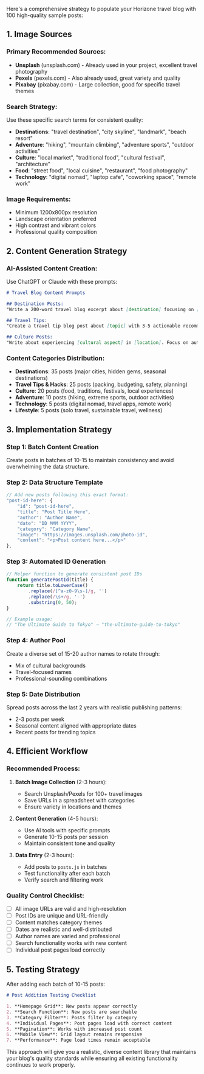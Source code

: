 Here's a comprehensive strategy to populate your Horizone travel blog with 100 high-quality sample posts:

## 1. Image Sources

### Primary Recommended Sources:
- **Unsplash** (unsplash.com) - Already used in your project, excellent travel photography
- **Pexels** (pexels.com) - Also already used, great variety and quality
- **Pixabay** (pixabay.com) - Large collection, good for specific travel themes

### Search Strategy:
Use these specific search terms for consistent quality:
- **Destinations**: "travel destination", "city skyline", "landmark", "beach resort"
- **Adventure**: "hiking", "mountain climbing", "adventure sports", "outdoor activities"
- **Culture**: "local market", "traditional food", "cultural festival", "architecture"
- **Food**: "street food", "local cuisine", "restaurant", "food photography"
- **Technology**: "digital nomad", "laptop cafe", "coworking space", "remote work"

### Image Requirements:
- Minimum 1200x800px resolution
- Landscape orientation preferred
- High contrast and vibrant colors
- Professional quality composition

## 2. Content Generation Strategy

### AI-Assisted Content Creation:
Use ChatGPT or Claude with these prompts:

````markdown path=content-generation-prompts.md mode=EDIT
# Travel Blog Content Prompts

## Destination Posts:
"Write a 200-word travel blog excerpt about [destination] focusing on [unique aspect]. Include practical tips and personal insights. Tone: enthusiastic but informative."

## Travel Tips:
"Create a travel tip blog post about [topic] with 3-5 actionable recommendations. Keep it under 250 words, practical and engaging."

## Culture Posts:
"Write about experiencing [cultural aspect] in [location]. Focus on authentic experiences and respectful cultural appreciation. 200-250 words."
````

### Content Categories Distribution:
- **Destinations**: 35 posts (major cities, hidden gems, seasonal destinations)
- **Travel Tips & Hacks**: 25 posts (packing, budgeting, safety, planning)
- **Culture**: 20 posts (food, traditions, festivals, local experiences)
- **Adventure**: 10 posts (hiking, extreme sports, outdoor activities)
- **Technology**: 5 posts (digital nomad, travel apps, remote work)
- **Lifestyle**: 5 posts (solo travel, sustainable travel, wellness)

## 3. Implementation Strategy

### Step 1: Batch Content Creation
Create posts in batches of 10-15 to maintain consistency and avoid overwhelming the data structure.

### Step 2: Data Structure Template
````javascript path=javascript/posts.js mode=EDIT
// Add new posts following this exact format:
"post-id-here": {
    "id": "post-id-here",
    "title": "Post Title Here",
    "author": "Author Name",
    "date": "DD MMM YYYY",
    "category": "Category Name",
    "image": "https://images.unsplash.com/photo-id",
    "content": "<p>Post content here...</p>"
},
````

### Step 3: Automated ID Generation
````javascript path=generate-post-ids.js mode=EDIT
// Helper function to generate consistent post IDs
function generatePostId(title) {
    return title.toLowerCase()
        .replace(/[^a-z0-9\s-]/g, '')
        .replace(/\s+/g, '-')
        .substring(0, 50);
}

// Example usage:
// "The Ultimate Guide to Tokyo" → "the-ultimate-guide-to-tokyo"
````

### Step 4: Author Pool
Create a diverse set of 15-20 author names to rotate through:
- Mix of cultural backgrounds
- Travel-focused names
- Professional-sounding combinations

### Step 5: Date Distribution
Spread posts across the last 2 years with realistic publishing patterns:
- 2-3 posts per week
- Seasonal content aligned with appropriate dates
- Recent posts for trending topics

## 4. Efficient Workflow

### Recommended Process:
1. **Batch Image Collection** (2-3 hours):
   - Search Unsplash/Pexels for 100+ travel images
   - Save URLs in a spreadsheet with categories
   - Ensure variety in locations and themes

2. **Content Generation** (4-5 hours):
   - Use AI tools with specific prompts
   - Generate 10-15 posts per session
   - Maintain consistent tone and quality

3. **Data Entry** (2-3 hours):
   - Add posts to `posts.js` in batches
   - Test functionality after each batch
   - Verify search and filtering work

### Quality Control Checklist:
- [ ] All image URLs are valid and high-resolution
- [ ] Post IDs are unique and URL-friendly
- [ ] Content matches category themes
- [ ] Dates are realistic and well-distributed
- [ ] Author names are varied and professional
- [ ] Search functionality works with new content
- [ ] Individual post pages load correctly

## 5. Testing Strategy

After adding each batch of 10-15 posts:

````markdown path=test-checklist.md mode=EDIT
# Post Addition Testing Checklist

1. **Homepage Grid**: New posts appear correctly
2. **Search Function**: New posts are searchable
3. **Category Filter**: Posts filter by category
4. **Individual Pages**: Post pages load with correct content
5. **Pagination**: Works with increased post count
6. **Mobile View**: Grid layout remains responsive
7. **Performance**: Page load times remain acceptable
````

This approach will give you a realistic, diverse content library that maintains your blog's quality standards while ensuring all existing functionality continues to work properly.
